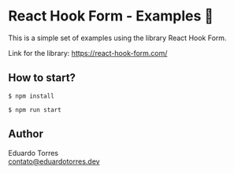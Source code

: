 # React Hook Form - Examples 📂

This is a simple set of examples using the library React Hook Form.

Link for the library: https://react-hook-form.com/

## How to start?
```
$ npm install

$ npm run start
```

## Author
Eduardo Torres<br/>
<contato@eduardotorres.dev>